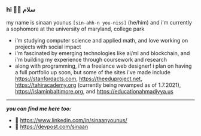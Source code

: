 ### hi 🧍‍♂️ سلام

<!--
**sxnaan/sxnaan** is a ✨ _special_ ✨ repository because its `README.md` (this file) appears on your GitHub profile. -->
my name is sinaan younus `[sin-ahh-n you-niss]` (he/him) and i'm currently a sophomore at the university of maryland, college park

- i’m studying computer science and applied math, and love working on projects with social impact
- i'm fascinated by emerging technologies like ai/ml and blockchain, and i'm building my experience through coursework and research
- along with programming, i'm a freelance web designer! i plan on having a full portfolio up soon, but some of the sites i've made include https://stanfordacts.com, https://theeduproject.net, https://tahiracademy.org (currently being revamped as of 1.7.2021), https://islaminbaltimore.org, and https://educationahmadiyya.us

---
***you can find me here too:***
- 🔗 https://www.linkedin.com/in/sinaanyounus/
- 🔗 https://devpost.com/sinaan
